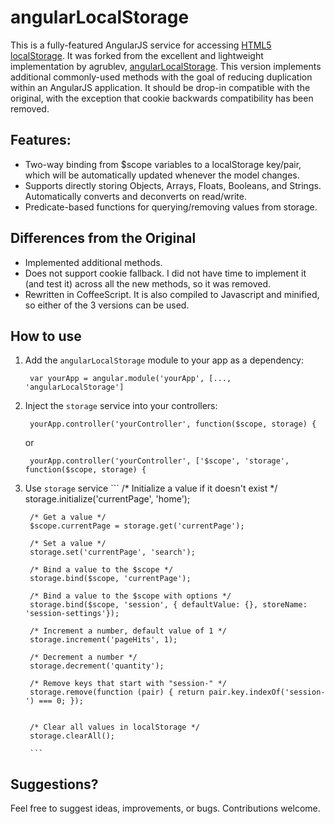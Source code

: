 # angularLocalStorage

This is a fully-featured AngularJS service for accessing [HTML5 localStorage](http://dev.w3.org/html5/webstorage/#storage-0).  It was forked from the excellent and lightweight implementation by agrublev, [angularLocalStorage](https://github.com/agrublev/angularLocalStorage).  This version implements additional commonly-used methods with the goal of reducing duplication within an AngularJS application.  It should be drop-in compatible with the original, with the exception that cookie backwards compatibility has been removed.


## Features:

* Two-way binding from $scope variables to a localStorage key/pair, which will be automatically updated whenever the model changes.
* Supports directly storing Objects, Arrays, Floats, Booleans, and Strings.  Automatically converts and deconverts on read/write.
* Predicate-based functions for querying/removing values from storage.

## Differences from the Original

* Implemented additional methods.
* Does not support cookie fallback.  I did not have time to implement it (and test it) across all the new methods, so it was removed.
* Rewritten in CoffeeScript.  It is also compiled to Javascript and minified, so either of the 3 versions can be used.


## How to use

1. Add the ``angularLocalStorage`` module to your app as a dependency:

        var yourApp = angular.module('yourApp', [..., 'angularLocalStorage']

2. Inject the ``storage`` service into your controllers:

        yourApp.controller('yourController', function($scope, storage) {

    or 
        
        yourApp.controller('yourController', ['$scope', 'storage', function($scope, storage) {

3. Use ``storage`` service
        ```
        /* Initialize a value if it doesn't exist */
        storage.initialize('currentPage', 'home');

        /* Get a value */
        $scope.currentPage = storage.get('currentPage');

        /* Set a value */
        storage.set('currentPage', 'search');

        /* Bind a value to the $scope */
        storage.bind($scope, 'currentPage');

        /* Bind a value to the $scope with options */
        storage.bind($scope, 'session', { defaultValue: {}, storeName: 'session-settings'});

        /* Increment a number, default value of 1 */
        storage.increment('pageHits', 1);

        /* Decrement a number */
        storage.decrement('quantity');

        /* Remove keys that start with "session-" */
        storage.remove(function (pair) { return pair.key.indexOf('session-') === 0; });


        /* Clear all values in localStorage */
        storage.clearAll();

        ```

## Suggestions?

Feel free to suggest ideas, improvements, or bugs.  Contributions welcome.

